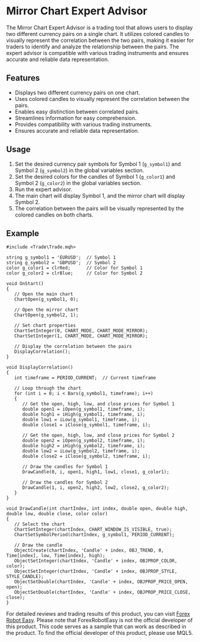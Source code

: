 # Mirror Chart Expert Advisor

The Mirror Chart Expert Advisor is a trading tool that allows users to display two different currency pairs on a single chart. It utilizes colored candles to visually represent the correlation between the two pairs, making it easier for traders to identify and analyze the relationship between the pairs. The expert advisor is compatible with various trading instruments and ensures accurate and reliable data representation.

## Features
- Displays two different currency pairs on one chart.
- Uses colored candles to visually represent the correlation between the pairs.
- Enables easy distinction between correlated pairs.
- Streamlines information for easy comprehension.
- Provides compatibility with various trading instruments.
- Ensures accurate and reliable data representation.

## Usage
1. Set the desired currency pair symbols for Symbol 1 (`g_symbol1`) and Symbol 2 (`g_symbol2`) in the global variables section.
2. Set the desired colors for the candles of Symbol 1 (`g_color1`) and Symbol 2 (`g_color2`) in the global variables section.
3. Run the expert advisor.
4. The main chart will display Symbol 1, and the mirror chart will display Symbol 2.
5. The correlation between the pairs will be visually represented by the colored candles on both charts.

## Example
```mql5
#include <Trade\Trade.mqh>

string g_symbol1 = 'EURUSD';  // Symbol 1
string g_symbol2 = 'GBPUSD';  // Symbol 2
color g_color1 = clrRed;      // Color for Symbol 1
color g_color2 = clrBlue;     // Color for Symbol 2

void OnStart()
{
   // Open the main chart
   ChartOpen(g_symbol1, 0);

   // Open the mirror chart
   ChartOpen(g_symbol2, 1);

   // Set chart properties
   ChartSetInteger(0, CHART_MODE, CHART_MODE_MIRROR);
   ChartSetInteger(1, CHART_MODE, CHART_MODE_MIRROR);

   // Display the correlation between the pairs
   DisplayCorrelation();
}

void DisplayCorrelation()
{
   int timeframe = PERIOD_CURRENT;  // Current timeframe

   // Loop through the chart
   for (int i = 0; i < Bars(g_symbol1, timeframe); i++)
   {
      // Get the open, high, low, and close prices for Symbol 1
      double open1 = iOpen(g_symbol1, timeframe, i);
      double high1 = iHigh(g_symbol1, timeframe, i);
      double low1 = iLow(g_symbol1, timeframe, i);
      double close1 = iClose(g_symbol1, timeframe, i);

      // Get the open, high, low, and close prices for Symbol 2
      double open2 = iOpen(g_symbol2, timeframe, i);
      double high2 = iHigh(g_symbol2, timeframe, i);
      double low2 = iLow(g_symbol2, timeframe, i);
      double close2 = iClose(g_symbol2, timeframe, i);

      // Draw the candles for Symbol 1
      DrawCandle(0, i, open1, high1, low1, close1, g_color1);

      // Draw the candles for Symbol 2
      DrawCandle(1, i, open2, high2, low2, close2, g_color2);
   }
}

void DrawCandle(int chartIndex, int index, double open, double high, double low, double close, color color)
{
   // Select the chart
   ChartSetInteger(chartIndex, CHART_WINDOW_IS_VISIBLE, true);
   ChartSetSymbolPeriod(chartIndex, g_symbol1, PERIOD_CURRENT);

   // Draw the candle
   ObjectCreate(chartIndex, 'Candle' + index, OBJ_TREND, 0, Time[index], low, Time[index], high);
   ObjectSetInteger(chartIndex, 'Candle' + index, OBJPROP_COLOR, color);
   ObjectSetInteger(chartIndex, 'Candle' + index, OBJPROP_STYLE, STYLE_CANDLE);
   ObjectSetDouble(chartIndex, 'Candle' + index, OBJPROP_PRICE_OPEN, open);
   ObjectSetDouble(chartIndex, 'Candle' + index, OBJPROP_PRICE_CLOSE, close);
}
```

For detailed reviews and trading results of this product, you can visit [Forex Robot Easy](https://forexroboteasy.com/forex-robot-review/mirror-chart-review-simplified-forex-trading-with-visual-correlation/). Please note that ForexRobotEasy is not the official developer of this product. This code serves as a sample that can work as described in the product. To find the official developer of this product, please use MQL5.
